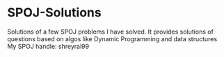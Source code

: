 # SPOJ-Solutions
Solutions of a few SPOJ problems I have solved.
It provides solutions of questions based on algos like Dynamic Programming and data structures
My SPOJ handle: shreyrai99
